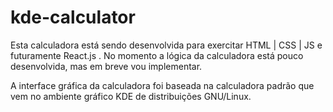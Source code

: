 # kde-calculator 

Esta calculadora está sendo desenvolvida para exercitar HTML | CSS | JS e futuramente React.js .
No momento a lógica da calculadora está pouco desenvolvida, mas em breve vou implementar.

A interface gráfica da calculadora foi baseada na calculadora padrão que vem no ambiente gráfico KDE de distribuições GNU/Linux.


